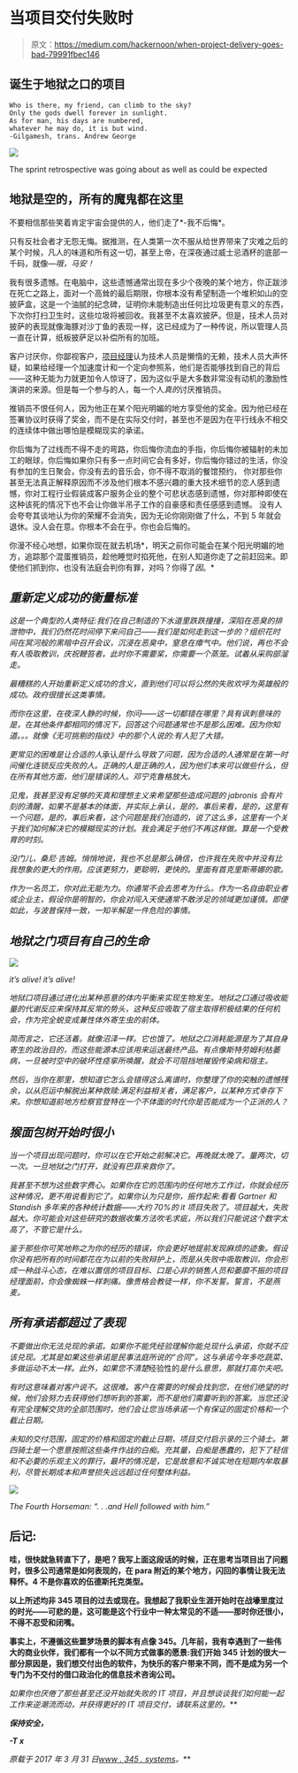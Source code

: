 # 当项目交付失败时

> 原文：<https://medium.com/hackernoon/when-project-delivery-goes-bad-79991fbec146>

## 诞生于地狱之口的项目

```
Who is there, my friend, can climb to the sky?
Only the gods dwell forever in sunlight.
As for man, his days are numbered,
whatever he may do, it is but wind.
-Gilgamesh, trans. Andrew George
```

![](img/52515ca3c624669dc2022e83d60a3721.png)

The sprint retrospective was going about as well as could be expected

## 地狱是空的，所有的魔鬼都在这里

不要相信那些笑着肯定宇宙会提供的人，他们走了*-我不后悔*。

只有反社会者才无怨无悔。据推测，在人类第一次不服从给世界带来了灾难之后的某个时候，凡人的味道和所有这一切，甚至上帝，在深夜通过威士忌酒杯的底部一千码，就像—*哦，马安！*

我有很多遗憾。在电脑中，这些遗憾通常出现在多少个夜晚的某个地方，你正跋涉在死亡之路上，面对一个高耸的最后期限，你根本没有希望制造一个堆积如山的空披萨盒，这是一个油腻的纪念碑，证明你未能制造出任何比垃圾更有意义的东西，下次你打扫卫生时，这些垃圾将被回收。我甚至不太喜欢披萨。但是，技术人员对披萨的表现就像海豚对沙丁鱼的表现一样，这已经成为了一种传说，所以管理人员一直在计算，纸板披萨足以补偿所有的加班。

客户讨厌你，你鄙视客户，[项目经理](https://hackernoon.com/tagged/project-manager)认为技术人员是懒惰的无赖，技术人员大声怀疑，如果给经理一个加速度计和一个定向参照系，他们是否能够找到自己的背后——这种无能为力就更加令人惊讶了，因为这似乎是大多数非常没有动机的激励性演讲的来源。但是每一个参与的人，每一个人*真的*讨厌推销员。

推销员不恨任何人，因为他正在某个阳光明媚的地方享受他的奖金。因为他已经在签署协议时获得了奖金，而不是在实际交付时，甚至也不是因为在平行线永不相交的连续体中做出哪怕是模糊现实的承诺。

你后悔为了过线而不得不走的弯路，你后悔你流血的手指，你后悔你被辐射的未加工的眼球，你后悔如果你只有多一点时间它会有多好，你后悔你错过的生活，你没有参加的生日聚会，你没有去的音乐会，你不得不取消的餐馆预约， 你对那些你甚至无法真正解释原因而不涉及他们根本不感兴趣的重大技术细节的恋人感到遗憾，你对工程行业假装成客户服务企业的整个可悲状态感到遗憾，你对那种即使在这种该死的情况下也不会让你做半吊子工作的自豪感和责任感感到遗憾。 没有人会夸夸其谈地认为你的荣耀不会消失，因为无论你刚刚做了什么，不到 5 年就会退休。没人会在意。你根本不会在乎。你也会后悔的。

你漫不经心地想，如果你现在就去机场*，明天之前你可能会在某个阳光明媚的地方，追踪那个混蛋推销员，趁他睡觉时掐死他，在别人知道你走了之前赶回来。即使他们抓到你，也没有法庭会判你有罪，对吗？你得了*因*。*

## *重新定义成功的衡量标准*

*这是一个典型的人类特征:我们在自己制造的下水道里跌跌撞撞，深陷在恶臭的排泄物中，我们仍然花时间停下来问自己——我们是如何走到这一步的？组织花时间在冥河般的黑暗中召开会议，沉浸在恶臭中，窒息在瘴气中。他们说，再也不会有人吸取教训，庆祝鞭笞者。此时你不需要桨，你需要一个蒸笼。试着从采购部溜走。*

*最糟糕的人开始重新定义成功的含义，直到他们可以将公然的失败欢呼为英雄般的成功。政府很擅长这类事情。*

*而你在这里，在夜深人静的时候，你问——这一切都错在哪里？具有讽刺意味的是，在其他条件都相同的情况下，回答这个问题通常也不是那么困难。因为你知道。。。就像《无可挑剔的指纹》中的那个人说的:有人犯了大错。*

*更常见的困难是让合适的人*承认*是什么导致了问题，因为合适的人通常是在第一时间催化连锁反应失败的人。正确的人是正确的人，因为他们本来可以做些什么，但在所有其他方面，他们是错误的人。邓宁克鲁格放大。*

*见鬼，我甚至没有足够的天真和理想主义来希望那些造成问题的 jabronis 会有片刻的清醒，如果不是基本的体面，并实际上承认，是的，事后来看，是的，这里有一个问题，是的，事后来看，这个问题是我们创造的，说了这么多，这里有一个关于我们如何解决它的模糊现实的计划。我会满足于他们不再这样做。算是一个受教育的时刻。*

*没门儿，桑尼·吉姆。悄悄地说，我也不总是那么确信，也许我在失败中并没有比我想象的更大的作用。应该更努力，更聪明，更快的。里面有首克里斯蒂娜的歌。*

*作为一名员工，你对此无能为力。你通常不会去思考为什么。作为一名自由职业者或企业主，假设你是明智的，你会对闯入天使通常不敢涉足的领域更加谨慎。即便如此，与波普保持一致，一知半解是一件危险的事情。*

## *地狱之门项目有自己的生命*

*![](img/e2d471782bf49791d7e408084d87ab1f.png)*

*it’s alive! it’s alive!*

*地狱口项目通过进化出某种恶意的体内平衡来实现生物发生。地狱之口通过吸收能量的代谢反应来保持其反常的势头，这种反应吸取了宿主取得积极结果的任何机会，作为完全蜕变成兼性体外寄生虫的前体。*

*简而言之，它还活着。就像沼泽一样。它也饿了。地狱之口消耗能源是为了其自身寄生的政治目的，而这些能源本应该用来运送最终产品。有点像斯特劳姆利枯萎病，一旦被时空中的破坏性痉挛所唤醒，就会不可阻挡地摧毁传染病和宿主。*

*然后，当你在那里，想知道它怎么会错得这么离谱时，你整理了你的突触的遗憾残余，以从厄运中解脱出某种救赎:满足利益相关者，满足客户，以某种方式幸存下来。你想知道前地方检察官登特在一个不体面的时代你是否能成为一个正派的人？*

## *猴面包树开始时很小*

*当一个项目出现问题时，你可以在它开始之前解决它。再晚就太晚了。量两次，切一次。一旦地狱之门打开，就没有巴菲来救你了。*

*我甚至不想为这些数字费心。如果你在它的范围内的任何地方工作过，你就会经历这种情况，更不用说看到它了。如果你认为只是你，振作起来:看看 Gartner 和 Standish 多年来的各种统计数据——大约 70%的 it 项目失败了。项目越大，失败越大。你可能会对这些研究的数据收集方法吹毛求疵，所以我们只能说这个数字太高了，不管它是什么。*

*鉴于那些你可笑地称之为你的经历的错误，你会更好地提前发现麻烦的迹象。假设你没有把所有的时间都花在为以前的失败辩护上，而是从失败中吸取教训，你会形成一种战斗心态，在难以置信的项目目标、口是心非的销售人员和萎靡不振的项目经理面前，你会像蜘蛛一样刺痛。像贵格会教徒一样，你不发誓。誓言，不是燕麦。*

## *所有承诺都超过了表现*

*不要做出你无法兑现的承诺。如果你不能凭经验理解你能兑现什么承诺，你就不应该兑现。尤其是如果这些承诺是民事法庭所说的“合同”。这与承诺今年多吃蔬菜、多做运动不太一样。此外，如果您不清楚*经验性的*是什么意思，那就打高尔夫吧。*

*有时这意味着对客户说不。这很难。客户在需要的时候会找到您，在他们绝望的时候，他们会努力去获得他们想听到的答案，而不是他们需要听到的答案。当您还没有完全理解交货的全部范围时，他们会让您当场承诺一个有保证的固定价格和一个截止日期。*

*未知的交付范围，固定的价格和固定的截止日期，项目交付启示录的三个骑士。第四骑士是一个愿意按照这些条件作战的白痴。充其量，白痴是愚蠢的，犯下了轻信和不必要的乐观主义的罪行，最坏的情况是，它是故意和不诚实地在短期内牟取暴利，尽管长期成本和声誉损失远远超过任何整体利益。*

*![](img/81342b9462eef815db473afbd0b97300.png)*

*The Fourth Horseman: “. . .and Hell followed with him.”*

## ****后记:****

**哇，很快就急转直下了，是吧？我写上面这段话的时候，正在思考当项目出了问题时，很多公司通常是如何表现的，在 para 附近的某个地方，闪回的事情让我无法释怀。4 不是你喜欢的伍德斯托克类型。**

**以上所述均非 345 项目的过去或现在。我想起了我职业生涯开始时在战壕里度过的时光——可悲的是，这可能是这个行业中一种太常见的不适——那时你还很小，不得不忍受和闭嘴。**

**事实上，不遵循这些噩梦场景的脚本有点像 345。几年前，我有幸遇到了一些伟大的商业伙伴，我们都有一个以不同方式做事的愿景:我们开始 345 计划的很大一部分原因是，我们想交付出色的软件，为快乐的客户带来不同，而不是成为另一个专门为不交付的借口政治化的信息技术咨询公司。**

**如果你也厌倦了那些甚至还没开始就失败的 IT 项目，并且想谈谈我们如何能一起工作来逆潮流而动，并获得更好的 IT 项目交付，请联系这里的*[](https://www.345.systems/contact/)**。***

***保持安全，***

***-T x***

***原载于 2017 年 3 月 31 日*[*www . 345 . systems*](https://www.345.systems/methodology/hellmouth-projects/)*。***
